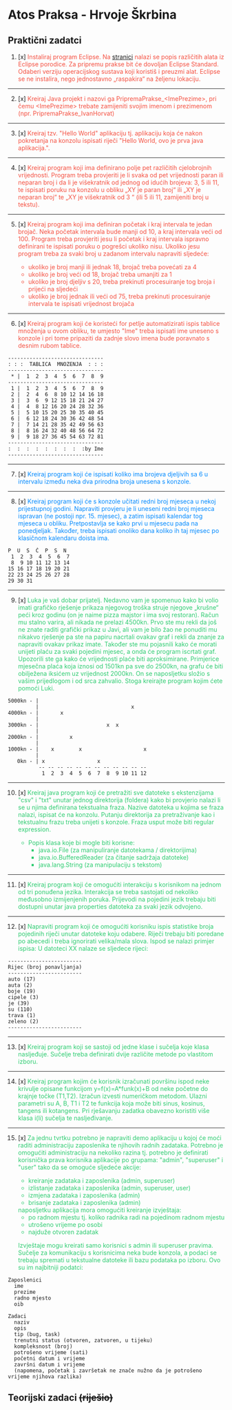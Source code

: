 # Atos Praksa - Hrvoje Škrbina

## Praktični zadatci

1. [x] <span style="color: rgba(242, 38, 19, 0.8);">Instaliraj program Eclipse. Na [stranici](http://www.eclipse.org/downloads/) nalazi se popis različitih alata iz Eclipse porodice. Za pripremu prakse bit će dovoljan Eclipse Standard. Odaberi verziju operacijskog sustava koji koristiš i preuzmi alat. Eclipse se ne instalira, nego jednostavno „raspakira“ na željenu lokaciju.</span>
-----

2. [x] <span style="color: rgba(242, 38, 19, 0.8);">Kreiraj Java projekt i nazovi ga PripremaPrakse_\<ImePrezime\>, pri čemu \<ImePrezime\> trebate zamijeniti svojim imenom i prezimenom (npr. PripremaPrakse_IvanHorvat)</span>
-----

3. [x] <span style="color: rgba(242, 38, 19, 0.8);">Kreiraj tzv. "Hello World" aplikaciju tj. aplikaciju koja će nakon pokretanja na konzolu ispisati riječi "Hello World, ovo je prva java aplikacija.".</span>
-----

4. [x] <span style="color: rgba(242, 38, 19, 0.8);">Kreiraj program koji ima definirano polje pet različitih cjelobrojnih vrijednosti. Program treba provjeriti je li svaka od pet vrijednosti paran ili neparan broj i da li je višekratnik od jednog od idućih brojeva: 3, 5 ili 11, te ispisati poruku na konzolu u obliku „XY je paran broj“ ili „XY je neparan broj“ te „XY je višekratnik od 3 “ (ili 5 ili 11, zamijeniti broj u tekstu).</span>
-----

5. [x] <span style="color: rgba(242, 38, 19, 0.8);">Kreiraj program koji ima definiran početak i kraj intervala te jedan brojač. Neka početak intervala bude manji od 10, a kraj intervala veći od 100. Program treba provjeriti jesu li početak i kraj intervala ispravno definirani te ispisati poruku o pogrešci ukoliko nisu. Ukoliko jesu program treba za svaki broj u zadanom intervalu napraviti sljedeće:
    - ukoliko je broj manji ili jednak 18, brojač treba povećati za 4
    - ukoliko je broj veći od 18, brojač treba umanjiti za 1
    - ukoliko je broj djeljiv s 20, treba prekinuti procesuiranje tog broja i prijeći na sljedeći
    - ukoliko je broj jednak ili veći od 75, treba prekinuti procesuiranje intervala te ispisati vrijednost brojača</span>
-----

6. [x] <span style="color: rgba(242, 38, 19, 0.8);">Kreiraj program koji će koristeći for petlje automatizirati ispis tablice množenja u ovom obliku, te umjesto "Ime" treba ispisati ime uneseno s konzole i pri tome pripaziti da zadnje slovo imena bude poravnato s desnim rubom tablice.</span>

```
-------------------------------
: : :  TABLICA  MNOZENJA  : : :
-------------------------------
 * |  1  2  3  4  5  6  7  8  9
-------------------------------
 1 |  1  2  3  4  5  6  7  8  9
 2 |  2  4  6  8 10 12 14 16 18
 3 |  3  6  9 12 15 18 21 24 27
 4 |  4  8 12 16 20 24 28 32 36
 5 |  5 10 15 20 25 30 35 40 45
 6 |  6 12 18 24 30 36 42 48 54
 7 |  7 14 21 28 35 42 49 56 63
 8 |  8 16 24 32 40 48 56 64 72
 9 |  9 18 27 36 45 54 63 72 81
-------------------------------
:  :  :  :  :  :  :  :  :by Ime
-------------------------------
```
-----

7. [x] <span style="color: rgba(3, 138, 255, 1);">Kreiraj program koji će ispisati koliko ima brojeva djeljivih sa 6 u intervalu između neka dva prirodna broja unesena s konzole.</span>
-----

8. [x] <span style="color: rgba(3, 138, 255, 1);">Kreiraj program koji će s konzole učitati redni broj mjeseca u nekoj prijestupnoj godini. Napraviti provjeru je li uneseni redni broj mjeseca ispravan (ne postoji npr. 15. mjesec), a zatim ispisati kalendar tog mjeseca u obliku. Pretpostavlja se kako prvi u mjesecu pada na ponedjeljak. Također, treba ispisati onoliko dana koliko ih taj mjesec po klasičnom kalendaru doista ima.</span>

```
P  U  S  Č  P  S  N
 1  2  3  4  5  6  7
 8  9 10 11 12 13 14
15 16 17 18 19 20 21
22 23 24 25 26 27 28
29 30 31
```
-----

9. [x] <span style="color: rgba(46, 204, 113, 1);">Luka je vaš dobar prijatelj. Nedavno vam je spomenuo kako bi volio imati grafičko rješenje prikaza njegovog troška struje njegove „krušne“ peći kroz godinu (on je naime pizza majstor i ima svoj restoran). Račun mu stalno varira, ali nikada ne prelazi 4500kn. Prvo ste mu rekli da još ne znate raditi grafički prikaz u Javi, ali vam je bilo žao ne ponuditi mu nikakvo rješenje pa ste na papiru nacrtali ovakav graf i rekli da znanje za napraviti ovakav prikaz imate. Također ste mu pojasnili kako će morati unijeti plaću za svaki pojedini mjesec, a onda će program iscrtati graf. Upozorili ste ga kako će vrijednosti plaće biti aproksimirane. Primjerice mjesečna plaća koja iznosi od 1501kn pa sve do 2500kn, na grafu će biti obilježena iksićem uz vrijednost 2000kn. On se naposljetku složio s vašim prijedlogom i od srca zahvalio. Stoga kreirajte program kojim ćete pomoći Luki.
</span>

```
5000kn - |
         |                              x
4000kn - |       x
         |
3000kn - |                      x  x
         |
2000kn - |          x
         |
1000kn - |    x        x                    x
         |
   0kn - | x                 x
          -- -- -- -- -- -- -- -- -- -- -- --
           1  2  3  4  5  6  7  8  9 10 11 12
```
-----

10. [x] <span style="color: rgba(46, 204, 113, 1);">Kreiraj java program koji će pretražiti sve datoteke s ekstenzijama "csv" i "txt" unutar jednog direktorija (foldera) kako bi provjerio nalazi li se u njima definirana tekstualna fraza. Nazive datoteka u kojima se fraza nalazi, ispisat će na konzolu. Putanju direktorija za pretraživanje kao i tekstualnu frazu treba unijeti s konzole. Fraza usput može biti regular expression.
    - Popis klasa koje bi mogle biti korisne:
        - java.io.File (za manipuliranje datotekama / direktorijima)
        - java.io.BufferedReader (za čitanje sadržaja datoteke)
        - java.lang.String (za manipulaciju s tekstom)
-----

11. [x] <span style="color: rgba(46, 204, 113, 1);">Kreiraj program koji će omogućiti interakciju s korisnikom na jednom od tri ponuđena jezika. Interakcija se treba sastojati od nekoliko međusobno izmijenjenih poruka. Prijevodi na pojedini jezik trebaju biti dostupni unutar java properties datoteka za svaki jezik odvojeno.
-----

12. [x] <span style="color: rgba(46, 204, 113, 1);">Napraviti program koji će omogućiti korisniku ispis statistike broja pojedinih riječi unutar datoteke koju odabere. Riječi trebaju biti poredane po abecedi i treba ignorirati velika/mala slova. Ispod se nalazi primjer ispisa:
U datoteci XX nalaze se sljedece rijeci:
```
------------------------
Rijec (broj ponavljanja)
------------------------
auto (17)
auta (2)
boje (19)
cipele (3)
je (39)
su (110)
trava (1)
zeleno (2)
------------------------
```
-----

13. [x] <span style="color: rgba(46, 204, 113, 1);">Kreiraj program koji se sastoji od jedne klase i sučelja koje klasa nasljeđuje. Sučelje treba definirati dvije različite metode po vlastitom izboru. 
-----

14. [x] <span style="color: rgba(46, 204, 113, 1);">Kreiraj program kojim će korisnik izračunati površinu ispod neke krivulje opisane funkcijom y=f(x)=A*funk(x)+B od neke početne do krajnje točke (T1,T2). Izračun izvesti numeričkom metodom. Ulazni parametri su A, B, T1 i T2 te funkcija koja može biti sinus, kosinus, tangens ili kotangens. Pri rješavanju zadatka obavezno koristiti više klasa i(li) sučelja te nasljeđivanje.
-----

15. [x] <span style="color: rgba(46, 204, 113, 1);">Za jednu tvrtku potrebno je napraviti demo aplikaciju u kojoj će moći raditi administraciju zaposlenika te njihovih radnih zadataka. Potrebno je omogućiti administraciju na nekoliko razina tj. potrebno je definirati korisnička prava korisnika aplikacije po grupama: "admin", "superuser" i "user" tako da se omoguće sljedeće akcije:
    <ul style="color: rgba(46, 204, 113, 1);">
    <li>kreiranje zadataka i zaposlenika (admin, superuser)</li>
    <li>izlistanje zadataka i zaposlenika (admin, superuser, user)</li>
    <li>izmjena zadataka i zaposlenika (admin)</li>
    <li>brisanje zadataka i zaposlenika (admin)</li>
    </ul>
    <span style="color: rgba(46, 204, 113, 1);">naposljetku aplikacija mora omogućiti kreiranje izvještaja:</span>
    <ul style="color: rgba(46, 204, 113, 1);">
    <li>po radnom mjestu tj. koliko radnika radi na pojedinom radnom mjestu</li>
    <li>utrošeno vrijeme po osobi</li>
    <li>najduže otvoren zadatak</li>
    </ul>

    <span style="color: rgba(46, 204, 113, 1);">Izvještaje mogu kreirati samo korisnici s admin ili superuser pravima.
Sučelje za komunikaciju s korisnicima neka bude konzola, a podaci se trebaju spremati u tekstualne datoteke ili bazu podataka po izboru.
Ovo su im najbitniji podatci:</span>
```
Zaposlenici
  ime
  prezime
  radno mjesto
  oib

Zadaci
  naziv
  opis
  tip (bug, task)
  trenutni status (otvoren, zatvoren, u tijeku)
  kompleksnost (broj)
  potrošeno vrijeme (sati)
  početni datum i vrijeme
  završni datum i vrijeme
  (napomena, početak i završetak ne znače nužno da je potrošeno vrijeme njihova razlika)
```
## Teorijski zadaci ~~(riješio)~~